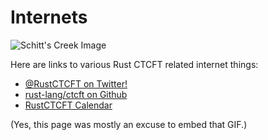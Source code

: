 #  Internets

![Schitt's Creek Image](https://media.giphy.com/media/l0IyhuGIkIfxfLL0I/source.gif)

Here are links to various Rust CTCFT related internet things:

* [@RustCTCFT on Twitter!](https://twitter.com/rustctcft)
* [rust-lang/ctcft on Github](https://github.com/rust-lang/ctcft/)
* [RustCTCFT Calendar](https://calendar.google.com/calendar/embed?src=7n0vvoqfe0kbnk6i04uiu52t30%40group.calendar.google.com&ctz=America%2FNew_York)



(Yes, this page was mostly an excuse to embed that GIF.)
